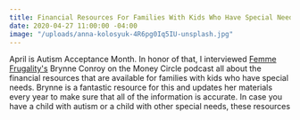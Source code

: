 ```yaml
---
title: Financial Resources For Families With Kids Who Have Special Needs
date: 2020-04-27 11:00:00 -04:00
image: "/uploads/anna-kolosyuk-4R6pg0Iq5IU-unsplash.jpg"
---
```


April is Autism Acceptance Month. In honor of that, I interviewed [Femme Frugality's](https://femmefrugality.com/) Brynne Conroy on the Money Circle podcast all about the financial resources that are available for families with kids who have special needs. Brynne is a fantastic resource for this and updates her materials every year to make sure that all of the information is accurate. In case you have a child with autism or a child with other special needs, these resources 